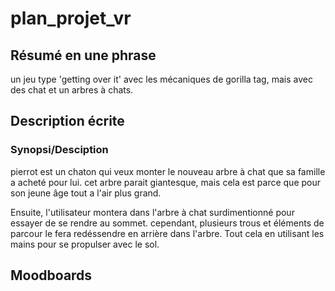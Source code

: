# plan_projet_vr

## Résumé en une phrase 

 un jeu type 'getting over it' avec les mécaniques de gorilla tag, mais avec des chat et un arbres à chats.

## Description écrite

### Synopsi/Desciption
pierrot est un chaton qui veux monter le nouveau arbre à chat que sa famille a acheté pour lui. cet arbre parait giantesque, mais cela est parce que pour son jeune âge tout a l'air plus grand.

Ensuite, l'utilisateur montera dans l'arbre à chat surdimentionné pour essayer de se rendre au sommet. cependant, plusieurs trous et éléments de parcour le fera redéssendre en arrière dans l'arbre.
Tout cela en utilisant les mains pour se propulser avec le sol.

## Moodboards
